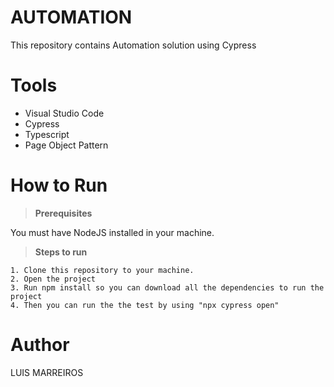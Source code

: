 
 
 # AUTOMATION
 
 This repository contains Automation solution using Cypress
 

 # Tools

- Visual Studio Code
- Cypress
- Typescript
- Page Object Pattern



 
 
# How to Run
> <b>Prerequisites</b>

You must have NodeJS installed in your machine. 
 <br>

> <b>Steps to run</b>


```
1. Clone this repository to your machine.
2. Open the project
3. Run npm install so you can download all the dependencies to run the project
4. Then you can run the the test by using "npx cypress open"
```

    
 # Author
 
 LUIS MARREIROS
